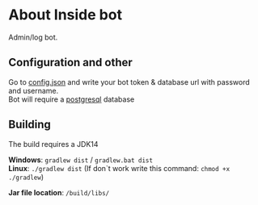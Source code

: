 # About Inside bot
Admin/log bot.

## Configuration and other
Go to [config.json](src/main/resources/settings.properties) and write your bot token & database url with password and username.<br>
Bot will require a [postgresql](https://www.postgresql.org/download/) database

## Building
The build requires a JDK14

**Windows**: `gradlew dist` / `gradlew.bat dist`<br>
**Linux**: `./gradlew dist` (If don\`t work write this command: `chmod +x ./gradlew`)

**Jar file location**: `/build/libs/`
